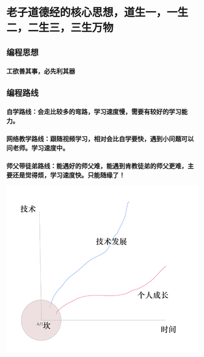 # 老子道德经的核心思想，道生一，一生二，二生三，三生万物

## 编程思想
### 工欲善其事，必先利其器

## 编程路线
### 自学路线：会走比较多的弯路，学习速度慢，需要有较好的学习能力。
### 网络教学路线：跟随视频学习，相对会比自学要快，遇到小问题可以问老师。学习速度中。
### 师父带徒弟路线：能遇好的师父难，能遇到肯教徒弟的师父更难，主要还是觉得烦，学习速度快。只能随缘了！


![image](/img/tech.png)
